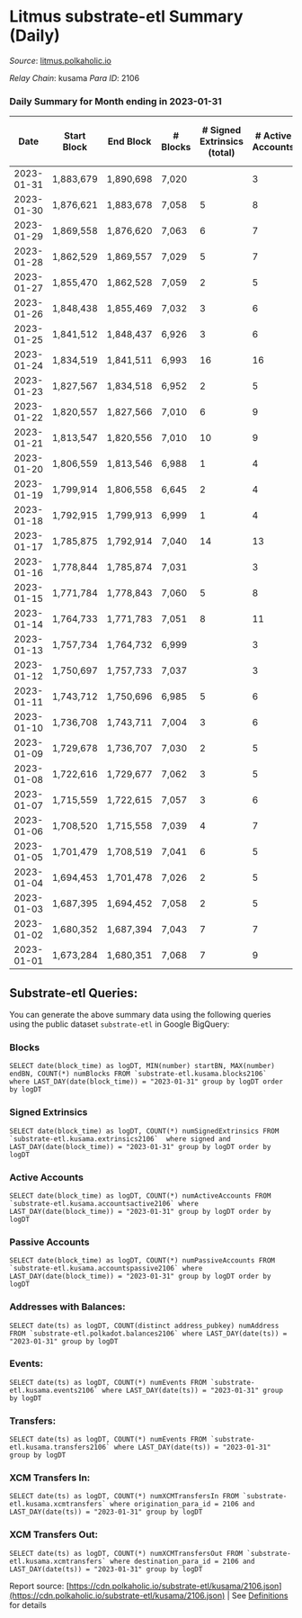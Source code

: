 # Litmus substrate-etl Summary (Daily)

_Source_: [litmus.polkaholic.io](https://litmus.polkaholic.io)

*Relay Chain*: kusama
*Para ID*: 2106



### Daily Summary for Month ending in 2023-01-31


| Date | Start Block | End Block | # Blocks | # Signed Extrinsics (total) | # Active Accounts | # Passive | # New | # Addresses with Balances | # Events | # Transfers | # XCM Transfers In | # XCM Transfers Out | Issues | 
| ---- | ----------- | --------- | -------- | --------------------------- | ----------------- | --------- | ----- | ------------------------- | -------- | ----------- | ------------------ | ------------------- | ------ |
| 2023-01-31 | 1,883,679 | 1,890,698 | 7,020 |  | 3 |  |  | 13,902 | 14,044 |   |   |   |  |
| 2023-01-30 | 1,876,621 | 1,883,678 | 7,058 | 5 | 8 |  | 1 | 13,902 | 14,153 |   |   |   |  |
| 2023-01-29 | 1,869,558 | 1,876,620 | 7,063 | 6 | 7 | 2 |  | 13,901 | 14,173 | 3 ($88.79) |   | 1 ($88.36) |  |
| 2023-01-28 | 1,862,529 | 1,869,557 | 7,029 | 5 | 7 | 1 | 1 | 13,904 | 14,102 | 2 ($36.95) |   |   |  |
| 2023-01-27 | 1,855,470 | 1,862,528 | 7,059 | 2 | 5 |  |  | 13,905 | 14,134 |   |   |   |  |
| 2023-01-26 | 1,848,438 | 1,855,469 | 7,032 | 3 | 6 |  |  | 13,905 | 14,089 |   |   |   |  |
| 2023-01-25 | 1,841,512 | 1,848,437 | 6,926 | 3 | 6 |  |  | 13,906 | 13,873 |   |   |   |  |
| 2023-01-24 | 1,834,519 | 1,841,511 | 6,993 | 16 | 16 | 1 | 1 | 13,906 | 14,098 | 8 ($781.64) |   |   |  |
| 2023-01-23 | 1,827,567 | 1,834,518 | 6,952 | 2 | 5 | 1 | 1 | 13,906 | 13,922 | 1 ($0.50) |   |   |  |
| 2023-01-22 | 1,820,557 | 1,827,566 | 7,010 | 6 | 9 | 1 | 1 | 13,905 | 14,071 | 1 ($1.49) |   |   |  |
| 2023-01-21 | 1,813,547 | 1,820,556 | 7,010 | 10 | 9 | 1 | 2 | 13,905 | 14,092 | 6 ($76.75) |   |   |  |
| 2023-01-20 | 1,806,559 | 1,813,546 | 6,988 | 1 | 4 |  |  | 13,904 | 13,986 |   |   |   |  |
| 2023-01-19 | 1,799,914 | 1,806,558 | 6,645 | 2 | 4 | 1 | 1 | 13,904 | 13,308 | 1 ($25.75) |   |   |  |
| 2023-01-18 | 1,792,915 | 1,799,913 | 6,999 | 1 | 4 |  |  | 13,903 | 14,006 |   |   |   |  |
| 2023-01-17 | 1,785,875 | 1,792,914 | 7,040 | 14 | 13 | 1 | 2 | 13,903 | 14,175 | 5 ($114.95) |   |   |  |
| 2023-01-16 | 1,778,844 | 1,785,874 | 7,031 |  | 3 |  |  | 13,901 | 14,066 |   |   |   |  |
| 2023-01-15 | 1,771,784 | 1,778,843 | 7,060 | 5 | 8 | 1 | 1 | 13,901 | 14,160 | 1 ($6.39) |   | 1 ($6.37) |  |
| 2023-01-14 | 1,764,733 | 1,771,783 | 7,051 | 8 | 11 | 1 | 1 | 13,900 | 14,157 | 2 ($13.51) |   |   |  |
| 2023-01-13 | 1,757,734 | 1,764,732 | 6,999 |  | 3 |  |  | 13,900 | 14,005 |   |   |   |  |
| 2023-01-12 | 1,750,697 | 1,757,733 | 7,037 |  | 3 |  |  | 13,900 | 14,078 |   |   |   |  |
| 2023-01-11 | 1,743,712 | 1,750,696 | 6,985 | 5 | 6 |  |  | 13,900 | 14,004 |   |   |   |  |
| 2023-01-10 | 1,736,708 | 1,743,711 | 7,004 | 3 | 6 | 1 |  | 13,900 | 14,030 | 2 ($55.35) |   |   |  |
| 2023-01-09 | 1,729,678 | 1,736,707 | 7,030 | 2 | 5 |  |  | 13,900 | 14,078 |   |   |   |  |
| 2023-01-08 | 1,722,616 | 1,729,677 | 7,062 | 3 | 5 | 1 | 1 | 13,900 | 14,151 | 1 ($1.08) |   |   |  |
| 2023-01-07 | 1,715,559 | 1,722,615 | 7,057 | 3 | 6 | 2 | 2 | 13,901 | 14,141 | 2 ($1.98) |   |   |  |
| 2023-01-06 | 1,708,520 | 1,715,558 | 7,039 | 4 | 7 | 2 |  | 13,900 | 14,109 | 3 ($10.08) |   |   |  |
| 2023-01-05 | 1,701,479 | 1,708,519 | 7,041 | 6 | 5 | 1 | 1 | 13,900 | 14,129 | 2 ($234.23) |   |   |  |
| 2023-01-04 | 1,694,453 | 1,701,478 | 7,026 | 2 | 5 |  |  | 13,900 | 14,068 |   |   |   |  |
| 2023-01-03 | 1,687,395 | 1,694,452 | 7,058 | 2 | 5 |  |  | 13,900 | 14,132 |   |   |   |  |
| 2023-01-02 | 1,680,352 | 1,687,394 | 7,043 | 7 | 7 |  | 1 | 13,900 | 14,136 | 1 ($72.04) | 1 ($0.77) |   |  |
| 2023-01-01 | 1,673,284 | 1,680,351 | 7,068 | 7 | 9 |  |  | 13,900 | 14,188 |   |   |   |  |

## Substrate-etl Queries:
You can generate the above summary data using the following queries using the public dataset `substrate-etl` in Google BigQuery:


### Blocks
```
SELECT date(block_time) as logDT, MIN(number) startBN, MAX(number) endBN, COUNT(*) numBlocks FROM `substrate-etl.kusama.blocks2106`  where LAST_DAY(date(block_time)) = "2023-01-31" group by logDT order by logDT
```


### Signed Extrinsics
```
SELECT date(block_time) as logDT, COUNT(*) numSignedExtrinsics FROM `substrate-etl.kusama.extrinsics2106`  where signed and LAST_DAY(date(block_time)) = "2023-01-31" group by logDT order by logDT
```


### Active Accounts
```
SELECT date(block_time) as logDT, COUNT(*) numActiveAccounts FROM `substrate-etl.kusama.accountsactive2106` where LAST_DAY(date(block_time)) = "2023-01-31" group by logDT order by logDT
```


### Passive Accounts
```
SELECT date(block_time) as logDT, COUNT(*) numPassiveAccounts FROM `substrate-etl.kusama.accountspassive2106` where LAST_DAY(date(block_time)) = "2023-01-31" group by logDT order by logDT
```


### Addresses with Balances:
```
SELECT date(ts) as logDT, COUNT(distinct address_pubkey) numAddress FROM `substrate-etl.polkadot.balances2106` where LAST_DAY(date(ts)) = "2023-01-31" group by logDT
```


### Events:
```
SELECT date(ts) as logDT, COUNT(*) numEvents FROM `substrate-etl.kusama.events2106` where LAST_DAY(date(ts)) = "2023-01-31" group by logDT
```


### Transfers:
```
SELECT date(ts) as logDT, COUNT(*) numEvents FROM `substrate-etl.kusama.transfers2106` where LAST_DAY(date(ts)) = "2023-01-31" group by logDT
```


### XCM Transfers In:
```
SELECT date(ts) as logDT, COUNT(*) numXCMTransfersIn FROM `substrate-etl.kusama.xcmtransfers` where origination_para_id = 2106 and LAST_DAY(date(ts)) = "2023-01-31" group by logDT
```


### XCM Transfers Out:
```
SELECT date(ts) as logDT, COUNT(*) numXCMTransfersOut FROM `substrate-etl.kusama.xcmtransfers` where destination_para_id = 2106 and LAST_DAY(date(ts)) = "2023-01-31" group by logDT
```



Report source: [https://cdn.polkaholic.io/substrate-etl/kusama/2106.json](https://cdn.polkaholic.io/substrate-etl/kusama/2106.json) | See [Definitions](/DEFINITIONS.md) for details
